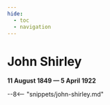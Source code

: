 ```yaml
---
hide:
  - toc
  - navigation 
---
```


# John Shirley

**11 August 1849 — 5 April 1922**

--8<-- "snippets/john-shirley.md"
